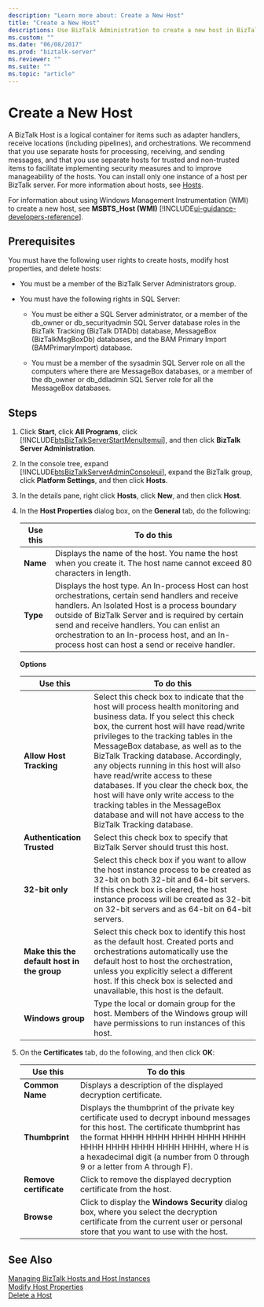 ```yaml
---
description: "Learn more about: Create a New Host"
title: "Create a New Host"
descriptions: Use BizTalk Administration to create a new host in BizTalk Server
ms.custom: ""
ms.date: "06/08/2017"
ms.prod: "biztalk-server"
ms.reviewer: ""
ms.suite: ""
ms.topic: "article"
---
```

# Create a New Host
A BizTalk Host is a logical container for items such as adapter handlers, receive locations (including pipelines), and orchestrations. We recommend that you use separate hosts for processing, receiving, and sending messages, and that you use separate hosts for trusted and non-trusted items to facilitate implementing security measures and to improve manageability of the hosts. You can install only one instance of a host per BizTalk server. For more information about hosts, see [Hosts](../core/hosts.md).  

 For information about using Windows Management Instrumentation (WMI) to create a new host, see **MSBTS_Host (WMI)** [!INCLUDE[ui-guidance-developers-reference](../includes/ui-guidance-developers-reference.md)].

## Prerequisites  
 You must have the following user rights to create hosts, modify host properties, and delete hosts:  

-   You must be a member of the BizTalk Server Administrators group.  

-   You must have the following rights in SQL Server:  

    -   You must be either a SQL Server administrator, or a member of the db_owner or db_securityadmin SQL Server database roles in the BizTalk Tracking (BizTalk DTADb) database, MessageBox (BizTalkMsgBoxDb) databases, and the BAM Primary Import (BAMPrimaryImport) database.  

    -   You must be a member of the sysadmin SQL Server role on all the computers where there are MessageBox databases, or a member of the db_owner or db_ddladmin SQL Server role for all the MessageBox databases.  

## Steps

1. Click **Start**, click **All Programs**, click [!INCLUDE[btsBizTalkServerStartMenuItemui](../includes/btsbiztalkserverstartmenuitemui-md.md)], and then click **BizTalk Server Administration**.  

2. In the console tree, expand [!INCLUDE[btsBizTalkServerAdminConsoleui](../includes/btsbiztalkserveradminconsoleui-md.md)], expand the BizTalk group, click **Platform Settings**, and then click **Hosts**.  

3. In the details pane, right click **Hosts**, click **New**, and then click **Host**.  

4. In the **Host Properties** dialog box, on the **General** tab, do the following:  

   |Use this|To do this|  
   |--------------|----------------|  
   |**Name**|Displays the name of the host. You name the host when you create it. The host name cannot exceed 80 characters in length.|  
   |**Type**|Displays the host type. An In-process Host can host orchestrations, certain send handlers and receive handlers. An Isolated Host is a process boundary outside of BizTalk Server and is required by certain send and receive handlers. You can enlist an orchestration to an In-process host, and an In-process host can host a send or receive handler.|  

    **Options**  


   |                  Use this                   |                                                                                                                                                                                                                                                                            To do this                                                                                                                                                                                                                                                                             |
   |---------------------------------------------|-------------------------------------------------------------------------------------------------------------------------------------------------------------------------------------------------------------------------------------------------------------------------------------------------------------------------------------------------------------------------------------------------------------------------------------------------------------------------------------------------------------------------------------------------------------------|
   |           **Allow Host Tracking**           | Select this check box to indicate that the host will process health monitoring and business data. If you select this check box, the current host will have read/write privileges to the tracking tables in the MessageBox database, as well as to the BizTalk Tracking database. Accordingly, any objects running in this host will also have read/write access to these databases. If you clear the check box, the host will have only write access to the tracking tables in the MessageBox database and will not have access to the BizTalk Tracking database. |
   |         **Authentication Trusted**          |                                                                                                                                                                                                                                           Select this check box to specify that BizTalk Server should trust this host.                                                                                                                                                                                                                                            |
   |               **32-bit only**               |                                                                                                                                               Select this check box if you want to allow the host instance process to be created as 32-bit on both 32-bit and 64-bit servers. If this check box is cleared, the host instance process will be created as 32-bit on 32-bit servers and as 64-bit on 64-bit servers.                                                                                                                                                |
   | **Make this the default host in the group** |                                                                                                                                      Select this check box to identify this host as the default host. Created ports and orchestrations automatically use the default host to host the orchestration, unless you explicitly select a different host. If this check box is selected and unavailable, this host is the default.                                                                                                                                      |
   |              **Windows group**              |                                                                                                                                                                                                                  Type the local or domain group for the host. Members of the Windows group will have permissions to run instances of this host.                                                                                                                                                                                                                   |


5. On the **Certificates** tab, do the following, and then click **OK**:  

   |Use this|To do this|  
   |--------------|----------------|  
   |**Common Name**|Displays a description of the displayed decryption certificate.|  
   |**Thumbprint**|Displays the thumbprint of the private key certificate used to decrypt inbound messages for this host. The certificate thumbprint has the format HHHH HHHH HHHH HHHH HHHH HHHH HHHH HHHH HHHH HHHH, where H is a hexadecimal digit (a number from 0 through 9 or a letter from A through F).|  
   |**Remove certificate**|Click to remove the displayed decryption certificate from the host.|  
   |**Browse**|Click to display the **Windows Security** dialog box, where you select the decryption certificate from the current user or personal store that you want to use with the host.|  

## See Also  
 [Managing BizTalk Hosts and Host Instances](../core/managing-biztalk-hosts-and-host-instances.md)   
 [Modify Host Properties](../core/how-to-modify-host-properties.md)   
 [Delete a Host](../core/how-to-delete-a-host.md)
